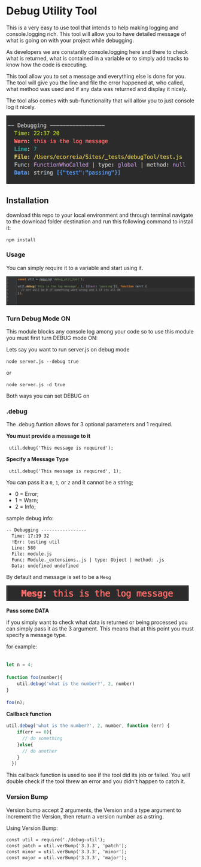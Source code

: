 # Debug Utility Tool

This is a very easy to use tool that intends to help making
logging and console.logging rich. This tool will allow you
to have detailed message of what is going on with your project
while debugging.

As developers we are constantly console.logging here and there
to check what is returned, what is contained in a variable or
to simply add tracks to know how the code is executing.

This tool allow you to set a message and everything else is done
for you. The tool will give you the line and file the error happened
at, who called, what method was used and if any data was returned and
display it nicely.

The tool also comes with sub-functionality that will allow you to
just console log it nicely.


![console](https://raw.githubusercontent.com/ECorreia45/imgs/master/console.png)

## Installation

download this repo to your local environment and through terminal
navigate to the download folder destination and run this following
command to install it:

``npm install``

### Usage

You can simply require it to a variable and start using it.

![require](https://raw.githubusercontent.com/ECorreia45/imgs/master/req.png)

### Turn Debug Mode ON

This module blocks any console log among your code so to use this module
you must first turn DEBUG mode ON:

Lets say you want to run server.js on debug mode

``node server.js --debug true``

or

``node server.js -d true``

Both ways you can set DEBUG on

### .debug

The .debug funtion allows for 3 optional parameters and 1 required.

__You must provide a message to it__

`` util.debug('This message is required');``

__Specify a Message Type__

`` util.debug('This message is required', 1);``

You can pass it a ``0``, ``1``, or ``2`` and it cannot be a string;

* 0 = Error;
* 1 = Warn;
* 2 = Info;

sample debug info:
```
-- Debugging -----------------
  Time: 17:19 32
  !Err: testing util
  Line: 580
  File: module.js
  Func: Module._extensions..js | type: Object | method: .js
  Data: undefined undefined

```

By default and message is set to be a ``Mesg``

![defaultMsg](https://raw.githubusercontent.com/ECorreia45/imgs/master/defmesg.png)

__Pass some DATA__


if you simply want to check what data is returned or being processed
you can simply pass it as the 3 argument. This means that at this point
you must specify a message type.

for example:

```javascript

let n = 4;

function foo(number){
    util.debug('what is the number?', 2, number)
}

foo(n);

```

__Callback function__

```javascript
util.debug('what is the number?', 2, number, function (err) {
    if(err == 0){
      // do something
    }else{
      // do another
    }
  })
```

This callback function is used to see if the tool did its job or failed.
You will double check if the tool threw an error and you didn't happen to catch it.

### Version Bump
Version bump accept 2 arguments, the Version
and a type argument to increment the Version,
then return a version number as a string.

Using Version Bump:
```
const util = require('./debug-util');
const patch = util.verBump('3.3.3', 'patch');
const minor = util.verBump('3.3.3', 'minor');
const major = util.verBump('3.3.3', 'major');
```
